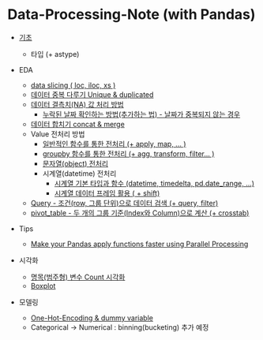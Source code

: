 # Data-Processing-Note (with Pandas)

- [기초](https://github.com/yahwang/Data-Processing-Note/tree/master/basic.ipynb)
  - 타입 (+ astype)

- EDA
  - [data slicing ( loc, iloc, xs )](https://github.com/yahwang/Data-Processing-Note/tree/master/data_slicing.ipynb)  
  - [데이터 중복 다루기 Unique & duplicated](https://github.com/yahwang/Data-Processing-Note/tree/master/duplicated.ipynb)
  - [데이터 결측치(NA) 값 처리 방법](https://github.com/yahwang/Data-Processing-Note/tree/master/null_value.ipynb)
    - [누락된 날짜 확인하는 방법(추가하는 법) - 날짜가 중복되지 않는 경우](https://github.com/yahwang/Data-Processing-Note/tree/master/find_nodate.ipynb)
  - [데이터 합치기 concat & merge](https://github.com/yahwang/Data-Processing-Note/tree/master/concat&merge.ipynb)
  - Value 전처리 방법
    - [일반적인 함수를 통한 전처리 (+ apply, map, ... )](https://github.com/yahwang/Data-Processing-Note/tree/master/preprocessing/general_preprocess.ipynb)
    - [groupby 함수를 통한 전처리 (+ agg, transform, filter... )](https://github.com/yahwang/Data-Processing-Note/tree/master/preprocessing/group_preprocess.ipynb)
    - [문자열(object) 전처리](https://github.com/yahwang/Data-Processing-Note/tree/master/preprocessing/object_preprocess.ipynb)
    - 시계열(datetime) 전처리
      - [시계열 기본 타입과 함수 (datetime, timedelta, pd.date_range, ...)](https://github.com/yahwang/Data-Processing-Note/tree/master/preprocessing/time_default.ipynb)
      - [시계열 데이터 프레임 활용 ( + shift)](https://github.com/yahwang/Data-Processing-Note/tree/master/preprocessing/time_preprocess.ipynb)
  - [Query - 조건(row, 그룹 단위)으로 데이터 검색 (+ query, filter)](https://github.com/yahwang/Data-Processing-Note/tree/master/query.ipynb)
  - [pivot_table - 두 개의 그룹 기준(Index와 Column)으로 계산 (+ crosstab)](https://github.com/yahwang/Data-Processing-Note/tree/master/pivottable&crosstab.ipynb)  

- Tips
  - [Make your Pandas apply functions faster using Parallel Processing](https://towardsdatascience.com/make-your-own-super-pandas-using-multiproc-1c04f41944a1)

- 시각화
  - [명목(범주형) 변수 Count 시각화](https://github.com/yahwang/Data-Processing-Note/tree/master/visualization/count_graph.ipynb)
  - [Boxplot](https://github.com/yahwang/Data-Processing-Note/tree/master/visualization/boxplot.ipynb)
- 모델링
  - [One-Hot-Encoding & dummy variable](https://github.com/yahwang/Data-Processing-Note/tree/master/one_hot&dummy.ipynb)
  - Categorical -> Numerical : binning(bucketing) 추가 예정
